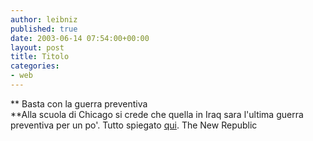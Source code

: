 ```yaml
---
author: leibniz
published: true
date: 2003-06-14 07:54:00+00:00
layout: post
title: Titolo
categories:
- web
---
```


 **   Basta con la guerra preventiva   
**Alla scuola di Chicago si crede che quella in Iraq sara l'ultima guerra preventiva per un po'. Tutto spiegato  [ qui](http://www.tnr.com/doc.mhtml?i=scholar&s=drezner061103). 
  The New Republic
